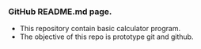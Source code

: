 ### GitHub README.md page.
- This repository contain basic calculator program.
- The objective of this repo is prototype git and github.
